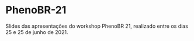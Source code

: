 # PhenoBR-21
Slides das apresentações do workshop PhenoBR 21, realizado entre os dias 25 e 25 de junho de 2021.
